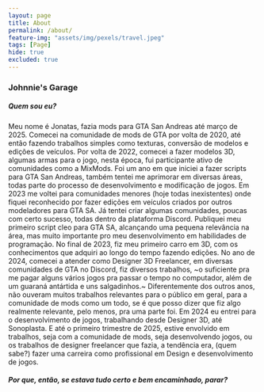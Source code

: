 ```yaml
---
layout: page
title: About
permalink: /about/
feature-img: "assets/img/pexels/travel.jpeg"
tags: [Page]
hide: true
excluded: true
---
```


### Johnnie's Garage

##### Quem sou eu?

Meu nome é Jonatas, fazia mods para GTA San Andreas até março de 2025. Comecei na comunidade de mods de GTA por volta de 2020, até então fazendo trabalhos simples como texturas, conversão de modelos e edições de veículos. Por volta de 2022, comecei a fazer modelos 3D, algumas armas para o jogo, nesta época, fui participante ativo de comunidades como a MixMods. Foi um ano em que iniciei a fazer scripts para GTA San Andreas, também tentei me aprimorar em diversas áreas, todas parte do processo de desenvolvimento e modificação de jogos. Em 2023 me voltei para comunidades menores (hoje todas inexistentes) onde fiquei reconhecido por fazer edições em veículos criados por outros modeladores para GTA SA. Já tentei criar algumas comunidades, poucas com certo sucesso, todas dentro da plataforma Discord. Publiquei meu primeiro script cleo para GTA SA, alcançando uma pequena relevância na área, mas muito importante pro meu desenvolvimento em habilidades de programação. No final de 2023, fiz meu primeiro carro em 3D, com os conhecimentos que adquiri ao longo do tempo fazendo edições. No ano de 2024, comecei a atender como Designer 3D Freelancer, em diversas comunidades de GTA no Discord, fiz diversos trabalhos, ~o suficiente pra me pagar alguns vários jogos pra passar o tempo no computador, além de um guaraná antártida e uns salgadinhos.~
Diferentemente dos outros anos, não ouveram muitos trabalhos relevantes para o público em geral, para a comunidade de mods como um todo, se é que posso dizer que fiz algo realmente relevante, pelo menos, pra uma parte foi. Em 2024 eu entrei para o desenvolvimento de jogos, trabalhando desde Designer 3D, até Sonoplasta. E até o primeiro trimestre de 2025, estive envolvido em trabalhos, seja com a comunidade de mods, seja desenvolvendo jogos, ou os trabalhos de designer freelancer que fazia, a tendência era, (quem sabe?) fazer uma carreira como profissional em Design e desenvolvimento de jogos.

##### Por que, então, se estava tudo certo e bem encaminhado, parar?
